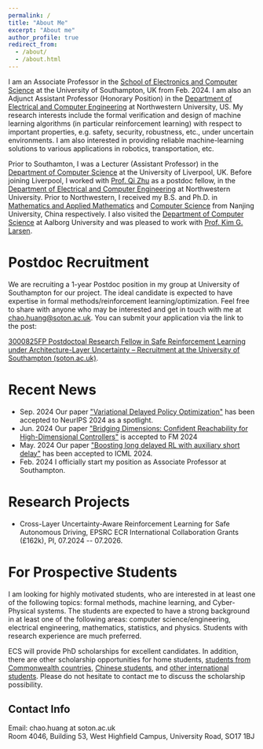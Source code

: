 ```yaml
---
permalink: /
title: "About Me"
excerpt: "About me"
author_profile: true
redirect_from: 
  - /about/
  - /about.html
---
```


I am an Associate Professor in the [School of Electronics and Computer Science](https://www.southampton.ac.uk/about/faculties-schools-departments/school-of-electronics-and-computer-science) at the University of Southampton, UK from Feb. 2024.
I am also an Adjunct Assistant Professor (Honorary Position) in the [Department of Electrical and Computer Engineering](https://www.mccormick.northwestern.edu/electrical-computer/) at Northwestern University, US. My research interests include the formal verification and design of machine learning algorithms (in particular reinforcement learning) with respect to important properties, e.g. safety, security, robustness, etc., under uncertain environments. I am also interested in providing reliable machine-learning solutions to various applications in robotics, transportation, etc. 

Prior to Southamton, I was a Lecturer (Assistant Professor) in the [Department of Computer Science](https://www.liverpool.ac.uk/computer-science/) at the University of Liverpool, UK. Before joining Liverpool, I worked with [Prof. Qi Zhu](http://zhulab.ece.northwestern.edu/) as a postdoc fellow, in the [Department of Electrical and Computer Engineering](https://www.mccormick.northwestern.edu/electrical-computer/) at Northwestern University. Prior to Northwestern, I received my B.S. and Ph.D. in [Mathematics and Applied Mathematics](https://math.nju.edu.cn/en/index.html) and [Computer Science](https://cs.nju.edu.cn/main.htm) from Nanjing University, China respectively. I also visited the [Department of Computer Science](https://www.cs.aau.dk/) at Aalborg University and was pleased to work with [Prof. Kim G. Larsen](https://kgl.cs.aau.dk/).

Postdoc Recruitment
====== 
We are recruiting a 1-year Postdoc position in my group at University of Southampton for our project. The ideal candidate is expected to have expertise in formal methods/reinforcement learning/optimization. Feel free to share with anyone who may be interested and get in touch with me at chao.huang@soton.ac.uk. You can submit your application via the link to the post: 

[3000825FP Postdoctoal Research Fellow in Safe Reinforcement Learning under Architecture-Layer Uncertainty – Recruitment at the University of Southampton (soton.ac.uk)](https://jobs.soton.ac.uk/Vacancy.aspx?ref=3000825FP).


Recent News
======
- Sep. 2024 Our paper ["Variational Delayed Policy Optimization"](https://arxiv.org/abs/2405.14226v1) has been accepted to NeurIPS 2024 as a spotlight.
- Jun. 2024 Our paper ["Bridging Dimensions: Confident Reachability for High-Dimensional Controllers"](https://link.springer.com/chapter/10.1007/978-3-031-71162-6_20) is accepted to FM 2024
- May. 2024 Our paper ["Boosting long delayed RL with auxiliary short delay"](https://arxiv.org/abs/2402.03141) has been accepted to ICML 2024.
- Feb. 2024 I officially start my position as Associate Professor at Southampton.


Research Projects
======
- Cross-Layer Uncertainty-Aware Reinforcement Learning for Safe Autonomous Driving, EPSRC ECR International Collaboration Grants (£162k), PI, 07.2024 -- 07.2026.

For Prospective Students
======
I am looking for highly motivated students, who are interested in at least one of the following topics: formal methods, machine learning, and Cyber-Physical systems. The students are expected to have a strong background in at least one of the following areas: computer science/engineering, electrical engineering, mathematics, statistics, and physics. Students with research experience are much preferred.

ECS will provide PhD scholarships for excellent candidates. In addition, there are other scholarship opportunities for home students, [students from Commonwealth countries](https://www.southampton.ac.uk/study/fees-funding/scholarships/electronics-computer-science-commonwealth), [Chinese students](https://www.southampton.ac.uk/study/fees-funding/scholarships/partnerships-china-scholarship-council), and [other international students](https://www.southampton.ac.uk/study/fees-funding/scholarships/partnerships). Please do not hesitate to contact me to discuss the scholarship possibility.

Contact Info
------
Email: chao.huang at soton.ac.uk <br/>
Room 4046, Building 53, West Highfield Campus, University Road, SO17 1BJ <br/>
